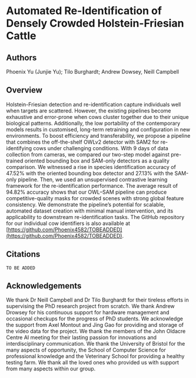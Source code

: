 # Automated Re-Identification of Densely Crowded Holstein-Friesian Cattle

## Authors
Phoenix Yu (Junjie Yu); Tilo Burghardt; Andrew Dowsey, Neill Campbell

## Overview
Holstein-Friesian detection and re-identification capture individuals well when targets are scattered. However, the existing pipelines become exhaustive and error-prone when cows cluster together due to their unique biological patterns. Additionally, the low portability of the contemporary models results in customised, long-term retraining and configuration in new environments. To boost efficiency and transferability, we propose a pipeline that combines the off-the-shelf OWLv2 detector with SAM2 for re-identifying cows under challenging conditions. With 9 days of data collection from cameras, we compared our two-step model against pre-trained oriented bounding box and SAM-only detectors as a quality comparison. We witnessed a rise in species identification accuracy of $47.52\%$ with the oriented bounding box detector and $27.13\%$ with the SAM-only pipeline. Then, we used an unsupervised contrastive learning framework for the re-identification performance. The average result of $94.82\%$ accuracy shows that our OWL–SAM pipeline can produce competitive-quality masks for crowded scenes with strong global feature consistency. We demonstrate the pipeline’s potential for scalable, automated dataset creation with minimal manual intervention, and its applicability to downstream re-identification tasks. The GitHub repository for our individual cow identifiers is also available at [https://github.com/Phoenix4582/TOBEADDED](https://github.com/Phoenix4582/TOBEADDED). 

## Citations
```
TO BE ADDED
```

## Acknowledgements
We thank Dr Neill Campbell and Dr Tilo Burghardt for their tireless efforts in supervising the PhD research project from scratch. We thank Andrew Drowsey for his continuous support for hardware management and occasional checkups for the progress of PhD students. We acknowledge the support from Axel Montout and Jing Gao for providing and storage of the video data for the project. We thank the members of the John Oldacre Centre AI meeting for their lasting passion for innovations and interdisciplinary communication. We thank the University of Bristol for the many aspects of opportunity, the School of Computer Science for professional knowledge and the Veterinary School for providing a healthy testing farm. We thank all the loved ones who provided us with support from many aspects within our group. 
